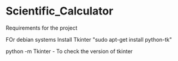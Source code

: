 # Scientific_Calculator

Requirements for the project

FOr debian systems 
Install Tkinter "sudo apt-get install python-tk"

python -m Tkinter - To check the version of tkinter
